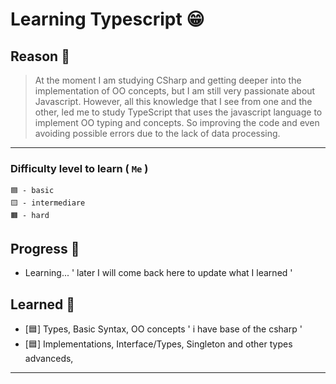 # Learning Typescript 😁

## Reason 🧾

> At the moment I am studying CSharp and getting deeper into the implementation of OO concepts, but I am still very passionate about Javascript. However, all this knowledge that I see from one and the other, led me to study TypeScript that uses the javascript language to implement OO typing and concepts. So improving the code and even avoiding possible errors due to the lack of data processing.

___
### Difficulty level to learn ( `Me` )
```
🟦 - basic
🟨 - intermediare
🟧 - hard
```


## Progress 💙
- Learning...  ' later I will come back here to update what I learned '

## Learned 💖
- [🟦] Types, Basic Syntax, OO concepts ' i have base of the csharp '
- [🟦] Implementations, Interface/Types, Singleton and other types advanceds,
___
